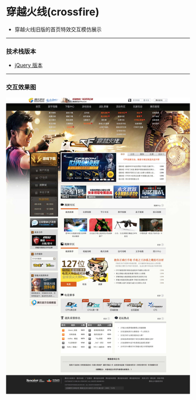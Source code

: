 # 穿越火线(crossfire)

- 穿越火线旧版的首页特效交互模仿展示

--- 

### 技术栈版本

- [jQuery 版本](https://github.com/johnnynode/crossfire/tree/jquery)

---

### 交互效果图

<div align=center>
  <img src="./pic/cf.jpg"/>
</div>